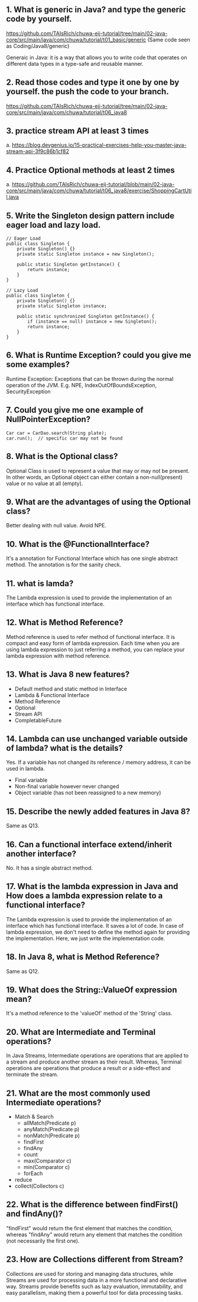 ## 1. What is generic in Java? and type the generic code by yourself.

https://github.com/TAIsRich/chuwa-eij-tutorial/tree/main/02-java-core/src/main/java/com/chuwa/tutorial/t01_basic/generic   (Same code seen as Coding/Java8/generic)

Generaic in Java: it is a way that allows you to write code that operates on different data types in a type-safe and reusable manner.

## 2. Read those codes and type it one by one by yourself. the push the code to your branch.

https://github.com/TAIsRich/chuwa-eij-tutorial/tree/main/02-java-core/src/main/java/com/chuwa/tutorial/t06_java8

## 3. practice stream API at least 3 times

a. https://blog.devgenius.io/15-practical-exercises-help-you-master-java-stream-api-3f9c86b1cf82

## 4. Practice Optional methods at least 2 times

a. https://github.com/TAIsRich/chuwa-eij-tutorial/blob/main/02-java-core/src/main/java/com/chuwa/tutorial/t06_java8/exercise/ShoppingCartUtil.java

## 5. Write the Singleton design pattern include eager load and lazy load.

```
// Eager Load
public class Singleton {
    private Singleton() {}
    private static Singleton instance = new Singleton();

    public static Singleton getInstance() {
        return instance;
    }
}

// Lazy Load
public class Singleton {
    private Singleton() {}
    private static Singleton instance;

    public static synchronized Singleton getInstance() {
        if (instance == null) instance = new Singleton();
        return instance;
    }
}
```

## 6. What is Runtime Exception? could you give me some examples?

Runtime Exception: Exceptions that can be thrown during the normal operation of the JVM.
E.g. NPE, IndexOutOfBoundsException, SecurityException

## 7. Could you give me one example of NullPointerException?

```
Car car = CarDao.search(String plate);
car.run();  // specific car may not be found
```

## 8. What is the Optional class?

Optional Class is used to represent a value that may or may not be present. In other words, an Optional object can either contain a non-null(present) value or no value at all (empty).

## 9. What are the advantages of using the Optional class?

Better dealing with null value. Avoid NPE.

## 10. What is the @FunctionalInterface?

It's a annotation for Functional Interface which has one single abstract method. The annotation is for the sanity check.

## 11. what is lamda?

The Lambda expression is used to provide the implementation of an interface which has functional interface.

## 12. What is Method Reference?

Method reference is used to refer method of functional interface. It is compact and easy form of lambda expression. Each time when you are using lambda expression to just referring a method, you can replace your lambda expression with method reference.

## 13. What is Java 8 new features?

- Default method and static method in Interface
- Lambda & Functional Interface
- Method Reference
- Optional
- Stream API
- CompletableFuture

## 14. Lambda can use unchanged variable outside of lambda? what is the details?

Yes. If a variable has not changed its reference / memory address, it can be used in lambda.

- Final variable
- Non-final variable however never changed
- Object variable (has not been reassigned to a new memory)

## 15. Describe the newly added features in Java 8?

Same as Q13.

## 16. Can a functional interface extend/inherit another interface?

No. It has a single abstract method.

## 17. What is the lambda expression in Java and How does a lambda expression relate to a functional interface?

The Lambda expression is used to provide the implementation of an interface which has functional interface. It saves a lot of code. In case of lambda expression, we don't need to define the method again for providing the implementation. Here, we just write the implementation code.

## 18. In Java 8, what is Method Reference?

Same as Q12.

## 19. What does the String::ValueOf expression mean?

It's a method reference to the 'valueOf' method of the 'String' class.

## 20. What are Intermediate and Terminal operations?

In Java Streams, Intermediate operations are operations that are applied to a stream and produce another stream as their result. Whereas, Terminal operations are operations that produce a result or a side-effect and terminate the stream.

## 21. What are the most commonly used Intermediate operations?

- Match & Search
  - allMatch(Predicate p)
  - anyMatch(Predicate p)
  - nonMatch(Predicate p)
  - findFirst
  - findAny
  - count
  - max(Comparator c)
  - min(Comparator c)
  - forEach
- reduce
- collect(Collectors c)

## 22. What is the difference between findFirst() and findAny()?

"findFirst" would return the first element that matches the condition, whereas "findAny" would return any element that matches the condition (not necessarily the first one).

## 23. How are Collections different from Stream?

Collections are used for storing and managing data structures, while Streams are used for processing data in a more functional and declarative way. Streams provide benefits such as lazy evaluation, immutability, and easy parallelism, making them a powerful tool for data processing tasks.
